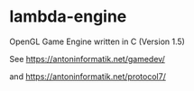 # lambda-engine
OpenGL Game Engine written in C (Version 1.5)

See https://antoninformatik.net/gamedev/

and https://antoninformatik.net/protocol7/
